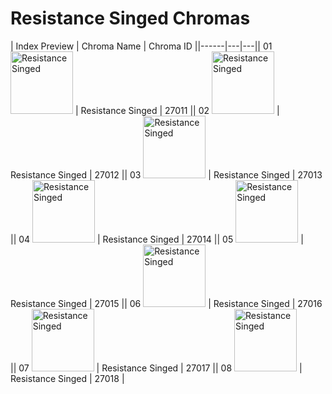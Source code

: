 # Resistance Singed Chromas

| Index  Preview | Chroma Name | Chroma ID ||------|---|---|| 01  <img src='https://raw.communitydragon.org/latest/plugins/rcp-be-lol-game-data/global/default/v1/champion-chroma-images/27/27011.png' alt='Resistance Singed' width='100'> | Resistance Singed | 27011 || 02  <img src='https://raw.communitydragon.org/latest/plugins/rcp-be-lol-game-data/global/default/v1/champion-chroma-images/27/27012.png' alt='Resistance Singed' width='100'> | Resistance Singed | 27012 || 03  <img src='https://raw.communitydragon.org/latest/plugins/rcp-be-lol-game-data/global/default/v1/champion-chroma-images/27/27013.png' alt='Resistance Singed' width='100'> | Resistance Singed | 27013 || 04  <img src='https://raw.communitydragon.org/latest/plugins/rcp-be-lol-game-data/global/default/v1/champion-chroma-images/27/27014.png' alt='Resistance Singed' width='100'> | Resistance Singed | 27014 || 05  <img src='https://raw.communitydragon.org/latest/plugins/rcp-be-lol-game-data/global/default/v1/champion-chroma-images/27/27015.png' alt='Resistance Singed' width='100'> | Resistance Singed | 27015 || 06  <img src='https://raw.communitydragon.org/latest/plugins/rcp-be-lol-game-data/global/default/v1/champion-chroma-images/27/27016.png' alt='Resistance Singed' width='100'> | Resistance Singed | 27016 || 07  <img src='https://raw.communitydragon.org/latest/plugins/rcp-be-lol-game-data/global/default/v1/champion-chroma-images/27/27017.png' alt='Resistance Singed' width='100'> | Resistance Singed | 27017 || 08  <img src='https://raw.communitydragon.org/latest/plugins/rcp-be-lol-game-data/global/default/v1/champion-chroma-images/27/27018.png' alt='Resistance Singed' width='100'> | Resistance Singed | 27018 |